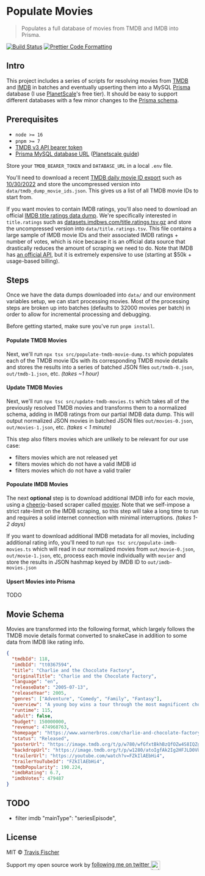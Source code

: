 # Populate Movies

> Populates a full database of movies from TMDB and IMDB into Prisma.

[![Build Status](https://github.com/transitive-bullshit/populate-movies/actions/workflows/test.yml/badge.svg)](https://github.com/transitive-bullshit/populate-movies/actions/workflows/test.yml) [![Prettier Code Formatting](https://img.shields.io/badge/code_style-prettier-brightgreen.svg)](https://prettier.io)

## Intro

This project includes a series of scripts for resolving movies from [TMDB](https://www.themoviedb.org/) and [IMDB](https://imdb.com/) in batches and eventually upserting them into a MySQL [Prisma](https://www.prisma.io/) database (I use [PlanetScale](https://planetscale.com/)'s free tier). It should be easy to support different databases with a few minor changes to the [Prisma schema](./prisma/schema.prisma).

## Prerequisites

- `node >= 16`
- `pnpm >= 7`
- [TMDB v3 API bearer token](https://developers.themoviedb.org/3/getting-started/introduction)
- [Prisma MySQL database URL](https://www.prisma.io/docs/getting-started/setup-prisma/start-from-scratch/relational-databases/connect-your-database-typescript-postgres) ([Planetscale guide](https://planetscale.com/docs/onboarding/create-an-account))

Store your `TMDB_BEARER_TOKEN` and `DATABASE_URL` in a local `.env` file.

You'll need to download a recent [TMDB daily movie ID export](https://developers.themoviedb.org/3/getting-started/daily-file-exports) such as [10/30/2022](http://files.tmdb.org/p/exports/movie_ids_10_30_2022.json.gz) and store the uncompressed version into `data/tmdb_dump_movie_ids.json`. This gives us a list of all TMDB movie IDs to start from.

If you want movies to contain IMDB ratings, you'll also need to download an official [IMDB title ratings data dump](https://www.imdb.com/interfaces/). We're specifically interested in `title.ratings` such as [datasets.imdbws.com/title.ratings.tsv.gz](https://datasets.imdbws.com/title.ratings.tsv.gz) and store the uncompressed version into `data/title.ratings.tsv`. This file contains a large sample of IMDB movie IDs and their associated IMDB ratings + number of votes, which is nice because it is an official data source that drastically reduces the amount of scraping we need to do. Note that IMDB has [an official API](https://developer.imdb.com/), but it is extremely expensive to use (starting at $50k + usage-based billing).

## Steps

Once we have the data dumps downloaded into `data/` and our environment variables setup, we can start processing movies. Most of the processing steps are broken up into batches (defaults to 32000 movies per batch) in order to allow for incremental processing and debugging.

Before getting started, make sure you've run `pnpm install`.

#### Populate TMDB Movies

Next, we'll run `npx tsx src/populate-tmdb-movie-dump.ts` which populates each of the TMDB movie IDs with its corresponding TMDB movie details and stores the results into a series of batched JSON files `out/tmdb-0.json`, `out/tmdb-1.json`, etc. _(takes ~1 hour)_

#### Update TMDB Movies

Next, we'll run `npx tsc src/update-tmdb-movies.ts` which takes all of the previously resolved TMDB movies and transforms them to a normalized schema, adding in IMDB ratings from our partial IMDB data dump. This will output normalized JSON movies in batched JSON files `out/movies-0.json`, `out/movies-1.json`, etc. _(takes < 1 minute)_

This step also filters movies which are unlikely to be relevant for our use case:

- filters movies which are not released yet
- filters movies which do not have a valid IMDB id
- filters movies which do not have a valid trailer

#### Popoulate IMDB Movies

The next **optional** step is to download additional IMDB info for each movie, using a [cheerio](https://github.com/cheeriojs/cheerio)-based scraper called [movier](https://github.com/Zoha/movier). Note that we self-impose a strict rate-limit on the IMDB scraping, so this step will take a long time to run and requires a solid internet connection with minimal interruptions. _(takes 1-2 days)_

If you want to download additional IMDB metadata for all movies, including additional rating info, you'll need to run `npx tsc src/populate-imdb-movies.ts` which will read in our normalized movies from `out/movie-0.json`, `out/movie-1.json`, etc, process each movie individually with `movier` and store the results in JSON hashmap keyed by IMDB ID to `out/imdb-movies.json`

#### Upsert Movies into Prisma

TODO

## Movie Schema

Movies are transformed into the following format, which largely follows the TMDB movie details format converted to snakeCase in addition to some data from IMDB like rating info.

```json
{
  "tmdbId": 118,
  "imdbId": "tt0367594",
  "title": "Charlie and the Chocolate Factory",
  "originalTitle": "Charlie and the Chocolate Factory",
  "language": "en",
  "releaseDate": "2005-07-13",
  "releaseYear": 2005,
  "genres": ["Adventure", "Comedy", "Family", "Fantasy"],
  "overview": "A young boy wins a tour through the most magnificent chocolate factory in the world, led by the world's most unusual candy maker.",
  "runtime": 115,
  "adult": false,
  "budget": 150000000,
  "revenue": 474968763,
  "homepage": "https://www.warnerbros.com/charlie-and-chocolate-factory",
  "status": "Released",
  "posterUrl": "https://image.tmdb.org/t/p/w780/wfGfxtBkhBzQfOZw4S8IQZgrH0a.jpg",
  "backdropUrl": "https://image.tmdb.org/t/p/w1280/atoIgfAk2Ig2HFJLD0VUnjiPWEz.jpg",
  "trailerUrl": "https://youtube.com/watch?v=FZkIlAEbHi4",
  "trailerYouTubeId": "FZkIlAEbHi4",
  "tmdbPopularity": 190.224,
  "imdbRating": 6.7,
  "imdbVotes": 479487
}
```

## TODO

- filter imdb "mainType": "seriesEpisode",

## License

MIT © [Travis Fischer](https://transitivebullsh.it)

Support my open source work by <a href="https://twitter.com/transitive_bs">following me on twitter <img src="https://storage.googleapis.com/saasify-assets/twitter-logo.svg" alt="twitter" height="24px" align="center"></a>

